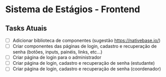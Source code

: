 # Sistema de Estágios - Frontend

## Tasks Atuais

-   [ ] Adicionar biblioteca de componentes (sugestão https://nativebase.io/)
-   [ ] Criar componentes das páginas de login, cadastro e recuperação de senha (botões, inputs, painéis, links, etc...)
-   [ ] Criar página de login para o administrador
-   [ ] Criar página de login, cadastro e recuperação de senha (estudante)
-   [ ] Criar página de login, cadastro e recuperação de senha (coordenador)
